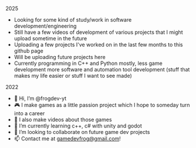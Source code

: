 2025
- Looking for some kind of study/work in software development/engineering
- Still have a few videos of development of various projects that I might upload sometime in the future 
- Uploading a few projects I've worked on in the last few months to this github page
- Will be uploading future projects here
- Currently programming in C++ and Python mostly, less game development more software and automation tool development (stuff that makes my life easier or stuff I want to see made)

2022
- 👋 Hi, I’m @frogdev-yt
- 🎮 I make games as a little passion project which I hope to someday turn into a career
- 🎥 I also make videos about those games
- 🌱 I’m currently learning c++, c# with unity and godot
- 💞️ I’m looking to collaborate on future game dev projects
- 📫 Contact me at gamedevfrog@gmail.com!

<!---
frogdev-yt/frogdev-yt is a ✨ special ✨ repository because its `README.md` (this file) appears on your GitHub profile.
You can click the Preview link to take a look at your changes.
--->
